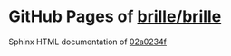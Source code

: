 GitHub Pages of [brille/brille](https://github.com/brille/brille.git)
======================================
Sphinx HTML documentation of [02a0234f](https://github.com/brille/brille/tree/02a0234fa5238e1083e247a7c59c58965b13f867)
